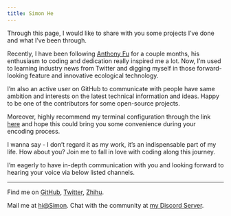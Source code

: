 ```yaml
---
title: Simon He
---
```


<ClientOnly>
  <Plum/>
</ClientOnly>

<vivid-typing  content="Hey, I am Simon He, a fanatical programmers located in Shanghai, China." />

Through this page, I would like to share with you some projects I’ve done and what I’ve been through. 

Recently, I have been following [Anthony Fu](https://github.com/antfu) for a couple months, his enthusiasm to coding and dedication really inspired me a lot. Now, I’m used to learning industry news from Twitter and digging myself in those forward-looking feature and innovative ecological technology. 

I’m also an active user on GitHub to communicate with people have same ambition and interests on the latest technical information and ideas. Happy to be one of the contributors for some open-source projects. 

Moreover, highly recommend my terminal configuration through the link [here](/posts/ohMyZsh-alias) and hope this could bring you some convenience during your encoding process.  

I wanna say - I don’t regard it as my work, it’s an indispensable part of my life. How about you? Join me to fall in love with coding along this journey. 

I’m eagerly to have in-depth communication with you and looking forward to hearing your voice via below listed channels. 


***

Find me on [GitHub](https://github.com/Simon-He95), [Twitter](https://twitter.com/simon_he1995), [Zhihu](https://www.zhihu.com/people/zka0cr).

Mail me at [hi@Simon](mailto:674949287@qq.com).
Chat with the community at [my Discord Server](https://discord.gg/r4hjJ6WT).
